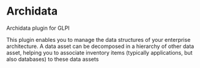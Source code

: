 # Archidata
Archidata plugin for GLPI

This plugin enables you to manage the data structures of your enterprise architecture.
A data asset can be decomposed in a hierarchy of other data asset, helping you to associate inventory items (typically applications, but also databases) to these data assets
